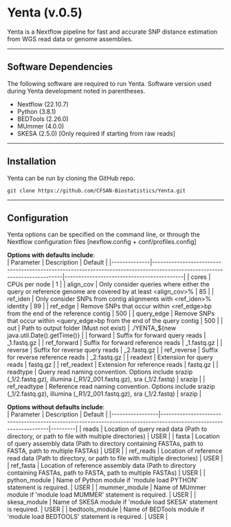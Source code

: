 # Yenta (v.0.5)  

Yenta is a Nextflow pipeline for fast and accurate SNP distance estimation from WGS read data or genome assemblies.  

---
## Software Dependencies  
The following software are required to run Yenta. Software version used during Yenta development noted in parentheses.  

- Nextflow (22.10.7)  
- Python (3.8.1)  
- BEDTools (2.26.0)  
- MUmmer (4.0.0)  
- SKESA (2.5.0) [Only required if starting from raw reads]  
  
---
## Installation  
Yenta can be run by cloning the GitHub repo.  

```
git clone https://github.com/CFSAN-Biostatistics/Yenta.git
```

---
## Configuration  
Yenta options can be specified on the command line, or through the Nextflow configuration files [nexflow.config + conf/profiles.config]  

**Options with defaults include**:  
| Parameter    | Description                                                                                                               | Default                                   |
|--------------|---------------------------------------------------------------------------------------------------------------------------|-------------------------------------------|
| cores        | CPUs per node                                                                                                             | 1                                         |
| align_cov    | Only consider queries where either the query or reference genome are covered by at least <align_cov>%                     | 85                                        |
| ref_iden     | Only consider SNPs from contig alignments with <ref_iden>% identity                                                       | 99                                        |
| ref_edge     | Remove SNPs that occur within <ref_edge>bp from the end of the reference contig                                           | 500                                       |
| query_edge   | Remove SNPs that occur within <query_edge>bp from the end of the query contig                                             | 500                                       |
| out          | Path to output folder (Must not exist)                                                                                    | ./YENTA_${new java.util.Date().getTime()} |
| forward      | Suffix for forward query reads                                                                                            | _1.fastq.gz                               |
| ref_forward  | Suffix for forward reference reads                                                                                        | _1.fastq.gz                               |
| reverse      | Suffix for reverse query reads                                                                                            | _2.fastq.gz                               |
| ref_reverse  | Suffix for reverse reference reads                                                                                        | _2.fastq.gz                               |
| readext      | Extension for query reads                                                                                                 | fastq.gz                                  |
| ref_readext  | Extension for reference reads                                                                                             | fastq.gz                                  |
| readtype     | Query read naming convention. Options include srazip (_1/2.fastq.gz), illumina (_R1/2_001.fastq.gz), sra (_1/2.fastq)     | srazip                                    |
| ref_readtype | Reference read naming convention. Options include srazip (_1/2.fastq.gz), illumina (_R1/2_001.fastq.gz), sra (_1/2.fastq) | srazip                                    |


**Options without defaults include**:  
| Parameter       | Description                                                                                                       | Default |
|-----------------|-------------------------------------------------------------------------------------------------------------------|---------|
| reads           | Location of query read data (Path to directory, or path to file with multiple directories)                        | USER    |
| fasta           | Location of query assembly data (Path to directory containing FASTAs, path to FASTA, path to multiple FASTAs)     | USER    |
| ref_reads       | Location of reference read data (Path to directory, or path to file with multiple directories)                    | USER    |
| ref_fasta       | Location of reference assembly data (Path to directory containing FASTAs, path to FASTA, path to multiple FASTAs) | USER    |
| python_module   | Name of Python module if 'module load PYTHON' statement is required.                                                      | USER    |
| mummer_module   | Name of MUmmer module if 'module load MUMMER' statement is required.                                                      | USER    |
| skesa_module    | Name of SKESA module if 'module load SKESA' statement is required.                                                        | USER    |
| bedtools_module | Name of BEDTools module if 'module load BEDTOOLS' statement is required.                                                  | USER    |
